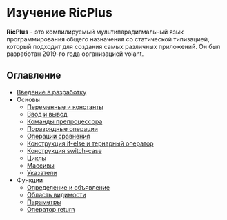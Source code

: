 # Изучение RicPlus

**RicPlus** - это компилируемый мультипарадигмальный язык программирования общего назначения со статической типизацией, который подходит для создания самых различных приложений. Он был разработан 2019-го года организацией volant.

## Оглавление
- [Введение в разработку](./0.0.md)
- Основы
    - [Переменные и константы](./1.0.md)
    - [Ввод и вывод](./1.1.md)
    - [Команды препроцессора](./1.2.md)
    - [Поразрядные операции](./1.3.md)
    - [Операции сравнения](./1.4.md)
    - [Конструкция if-else и тернарный оператор](./1.5.md)
    - [Конструкция switch-case](./1.6.md)
    - [Циклы](./1.7.md)
    - [Массивы](./1.8.md)
    - [Указатели](./1.9.md)
- Функции
    - [Определение и объявление](./2.0.md)
    - [Область видимости](./2.1.md)
    - [Параметры](./2.2.md)
    - [Оператор return](./2.3.md)
